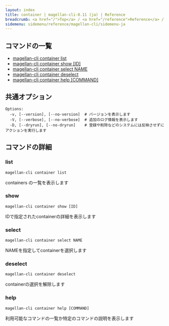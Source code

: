 ```yaml
---
layout: index
title: container | magellan-cli-0.11 (ja) | Reference
breadcrumb: <a href="/">Top</a> / <a href="/reference">Reference</a> / <a href="/reference/magellan-cli/ja">magellan-cli-0.11</a> / container ja <a href="/reference/en/resources/container.html">en</a>
sidemenu: sidemenu/reference/magellan-cli/sidemenu-ja
---
```


## コマンドの一覧

- [magellan-cli container list](#list)
- [magellan-cli container show [ID]](#show)
- [magellan-cli container select NAME](#select)
- [magellan-cli container deselect](#deselect)
- [magellan-cli container help [COMMAND]](#help)

## 共通オプション

```text
Options:
  -v, [--version], [--no-version]  # バージョンを表示します
  -V, [--verbose], [--no-verbose]  # 追加のログ情報を表示します
  -D, [--dryrun], [--no-dryrun]    # 登録や削除などのシステムには反映させずにアクションを実行します

```


## コマンドの詳細
### <a name="list"></a>list

```text
magellan-cli container list
```

containers の一覧を表示します

### <a name="show"></a>show

```text
magellan-cli container show [ID]
```

IDで指定されたcontainerの詳細を表示します

### <a name="select"></a>select

```text
magellan-cli container select NAME
```

NAMEを指定してcontainerを選択します

### <a name="deselect"></a>deselect

```text
magellan-cli container deselect
```

containerの選択を解除します

### <a name="help"></a>help

```text
magellan-cli container help [COMMAND]
```

利用可能なコマンドの一覧か特定のコマンドの説明を表示します

